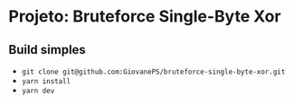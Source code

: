 # Projeto: Bruteforce Single-Byte Xor

## Build simples
- `git clone git@github.com:GiovanePS/bruteforce-single-byte-xor.git`
- `yarn install`
- `yarn dev`
